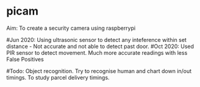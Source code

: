 # picam

Aim: To create a security camera using raspberrypi

#Jun 2020: Using ultrasonic sensor to detect any inteference within set distance - Not accurate and not able to detect past door.
#Oct 2020: Used PIR sensor to detect movement. Much more accurate readings with less False Positives

#Todo: Object recognition. Try to recognise human and chart down in/out timings. To study parcel delivery timings.   


